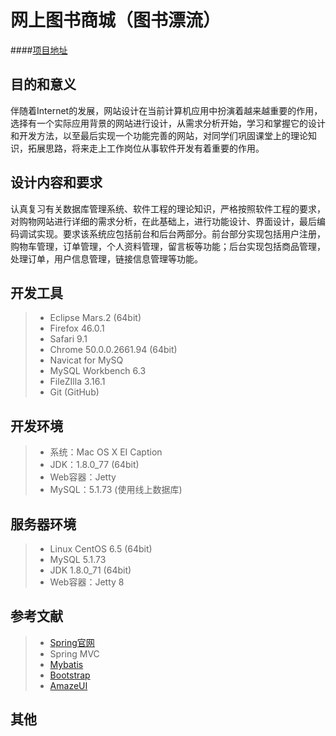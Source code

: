 # 网上图书商城（图书漂流）

####[项目地址](https://120.27.100.98/book/index)

## 目的和意义
伴随着Internet的发展，网站设计在当前计算机应用中扮演着越来越重要的作用，选择有一个实际应用背景的网站进行设计，从需求分析开始，学习和掌握它的设计和开发方法，以至最后实现一个功能完善的网站，对同学们巩固课堂上的理论知识，拓展思路，将来走上工作岗位从事软件开发有着重要的作用。

## 设计内容和要求
认真复习有关数据库管理系统、软件工程的理论知识，严格按照软件工程的要求，对购物网站进行详细的需求分析，在此基础上，进行功能设计、界面设计，最后编码调试实现。要求该系统应包括前台和后台两部分。前台部分实现包括用户注册，购物车管理，订单管理，个人资料管理，留言板等功能；后台实现包括商品管理，处理订单，用户信息管理，链接信息管理等功能。

## 开发工具
> * Eclipse Mars.2 (64bit)
> * Firefox 46.0.1
> * Safari 9.1
> * Chrome 50.0.0.2661.94 (64bit)
> * Navicat for MySQ
> * MySQL Workbench 6.3
> * FileZIlla 3.16.1
> * Git (GitHub)

## 开发环境
> * 系统：Mac OS X EI Caption
> * JDK：1.8.0_77 (64bit)
> * Web容器：Jetty
> * MySQL：5.1.73 (使用线上数据库)

## 服务器环境
> * Linux CentOS 6.5 (64bit)
> * MySQL 5.1.73
> * JDK 1.8.0_71 (64bit)
> * Web容器：Jetty 8

## 参考文献
> * [Spring官网](https://spring.io/)
> * Spring MVC
> * [Mybatis](http://www.mybatis.org/mybatis-3/)
> * [Bootstrap](http://www.bootcss.com/)
> * [AmazeUI](http://amazeui.org/)

## 其他
